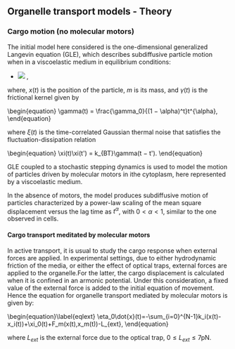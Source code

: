 

## Organelle transport models - Theory
### Cargo motion (no molecular motors)
The initial model here considered is the one-dimensional generalized Langevin equation (GLE), which describes
subdiffusive particle motion when in a viscoelastic medium in equilibrium conditions:


- <img src="https://latex.codecogs.com/gif.latex?mx(t) = - \int_0^t \gamma(t − t')x(t')dt'+\xi(t)" /> ,

where, $x(t)$ is the position of the particle, $m$ is its mass, and $\gamma(t)$ is the frictional kernel given by

\begin{equation}
\gamma(t) = \frac{\gamma_0}{(1 − \alpha)^t}t^{\alpha},
\end{equation}

where $\xi(t)$ is the time-correlated Gaussian thermal noise that satisfies the fluctuation-dissipation relation

\begin{equation}
\xi(t)\xi(t') = k_{BT}\gamma(t − t').
\end{equation}

GLE coupled to a stochastic stepping dynamics is used to model the motion of particles driven by molecular motors in ithe cytoplasm, here represented by a viscoelastic medium.

In the absence of motors, the model produces subdiffusive motion of particles characterized by a power-law scaling of the mean square displacement versus the lag time as $t^\alpha$, with $0<\alpha<1$, similar to the one observed in cells.

#### Cargo transport meditated by molecular motors
In active transport, it is usual to study the cargo response when external forces are applied. 
In experimental settings, due to either hydrodynamic friction of the media, or either the effect of optical traps, external forces are applied to the organelle.For the latter, the cargo displacement is calculated when it is confined in an armonic potential. Under this consideration, a fixed value of the external force is added to the initial equation of movement. Hence the equation for organelle transport mediated by molecular motors is given by:

\begin{equation}\label{eqlext}
\eta_0\dot{x}(t)=-\sum_{i=0}^{N-1}k_i(x(t)-x_i(t))+\xi_0(t)+F_m(x(t),x_m(t))-L_{ext},
\end{equation}

where $L_{ext}$ is the external force due to the optical trap, 0$\leq L_{ext}\leq7$pN.




 

